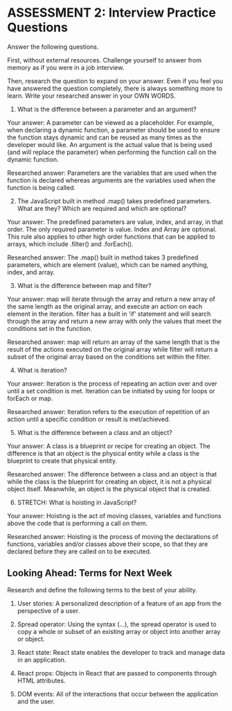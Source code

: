 # ASSESSMENT 2: Interview Practice Questions

Answer the following questions.

First, without external resources. Challenge yourself to answer from memory as if you were in a job interview.

Then, research the question to expand on your answer. Even if you feel you have answered the question completely, there is always something more to learn. Write your researched answer in your OWN WORDS.

1. What is the difference between a parameter and an argument?

Your answer: A parameter can be viewed as a placeholder. For example, when declaring a dynamic function, a parameter should be used to ensure the function stays dynamic and can be reused as many times as the developer would like. An argument is the actual value that is being used (and will replace the parameter) when performing the function call on the dynamic function.

Researched answer: Parameters are the variables that are used when the function is declared whereas arguments are the variables used when the function is being called.

2. The JavaScript built in method .map() takes predefined parameters. What are they? Which are required and which are optional?

Your answer: The predefined parameters are value, index, and array, in that order. The only required parameter is value. Index and Array are optional. This rule also applies to other high order functions that can be applied to arrays, which include .filter() and .forEach().

Researched answer: The .map() built in method takes 3 predefined parameters, which are element (value), which can be named anything, index, and array.

3. What is the difference between map and filter?

Your answer: map will iterate through the array and return a new array of the same length as the original array, and execute an action on each element in the iteration. filter has a built in 'if' statement and will search through the array and return a new array with only the values that meet the conditions set in the function.

Researched answer: map will return an array of the same length that is the result of the actions executed on the original array while filter will return a subset of the original array based on the conditions set within the filter.

4. What is iteration?

Your answer: Iteration is the process of repeating an action over and over until a set condition is met. Iteration can be initiated by using for loops or forEach or map.

Researched answer: Iteration refers to the execution of repetition of an action until a specific condition or result is met/achieved.

5. What is the difference between a class and an object?

Your answer: A class is a blueprint or recipe for creating an object. The difference is that an object is the physical entity while a class is the blueprint to create that physical entity.

Researched answer: The difference between a class and an object is that while the class is the blueprint for creating an object, it is not a physical object itself. Meanwhile, an object is the physical object that is created.

6. STRETCH: What is hoisting in JavaScript?

Your answer: Hoisting is the act of moving classes, variables and functions above the code that is performing a call on them.

Researched answer: Hoisting is the process of moving the declarations of functions, variables and/or classes above their scope, so that they are declared before they are called on to be executed.

## Looking Ahead: Terms for Next Week

Research and define the following terms to the best of your ability.

1. User stories: A personalized description of a feature of an app from the perspective of a user.

2. Spread operator: Using the syntax (...), the spread operator is used to copy a whole or subset of an existing array or object into another array or object.

3. React state: React state enables the developer to track and manage data in an application.

4. React props: Objects in React that are passed to components through HTML attributes.

5. DOM events: All of the interactions that occur between the application and the user.
